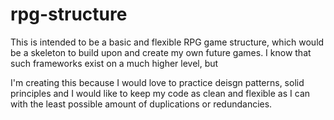 # rpg-structure
This is intended to be a basic and flexible RPG game structure, which would be a skeleton to build upon and create my own future games. I know that such frameworks exist on a much higher level, but 

I'm creating this because I would love to practice deisgn patterns, solid principles and I would like to keep my code as clean and flexible as I can with the least possible amount of duplications or redundancies.
